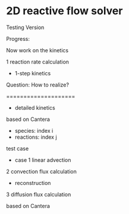 # 2D reactive flow solver

Testing Version

Progress: 

Now work on the kinetics

1 reaction rate calculation
- 1-step kinetics

Question:
How to realize?


====================
- detailed kinetics 

based on Cantera
- species: index i
- reactions: index j

test case
- case 1 linear advection

2 convection flux calculation

- reconstruction

3 diffusion flux calculation

based on Cantera
